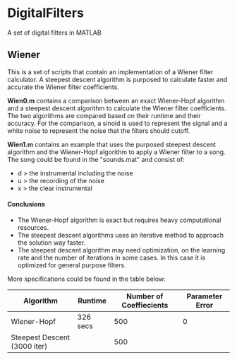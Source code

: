 # DigitalFilters
A set of digital filters in MATLAB

## Wiener
This  is a set of scripts that contain an implementation of a Wiener filter calculator. A steepest descent algorithm is purposed to calculate faster and accurate the Wiener filter coefficients. 

**Wien0.m** contains a comparison between an exact Wiener-Hopf algorithm and a steepest descent algorithm to calculate the Wiener filter coefficients. The two algorithms are compared based on their runtime and their accuracy. For the comparison, a sinoid is used to represent the signal and a white noise  to represent the noise that the filters should cutoff. 

**Wien1.m** contains an example that uses the purposed steepest descent algorithm and the Wiener-Hopf algorithm to apply a Wiener filter to a song. The song could be found in the "sounds.mat" and consist of:
- d > the instrumental including the noise
- u > the recording of the noise
- x > the clear instrumental

#### Conclusions
- The Wiener-Hopf algorithm is exact but requires heavy computational resources. 
- The steepest descent algorithms uses an iterative method to approach the solution way faster. 
- The steepest descent algorithm may need optimization, on the learning rate and the number of iterations in some cases. In this case it is optimized for general purpose filters.

More specifications could be found in the table below:

|  Algorithm                   | Runtime  | Number of Coeffiecients | Parameter Error |
|------------------------------|----------|-------------------------|-----------------|
| Wiener-Hopf                  | 326 secs | 500                     | 0               |
| Steepest Descent (3000 iter) |          | 500                     |                 |

